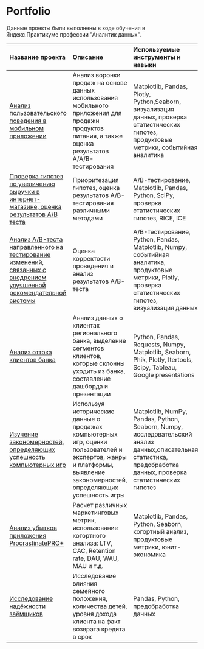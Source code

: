 # Portfolio

Данные проекты были выполнены в ходе обучения в Яндекс.Практикуме профессии "Аналитик данных".

| Название проекта | Описание | Используемые инструменты и навыки | 
| :---------------------- | :---------------------- | :---------------------- |
| [Анализ пользовательского поведения в мобильном приложении](https://github.com/hakerau/Praktikum/tree/main/AAB-test%20(mobile%20app)) | Анализ воронки продаж на основе данных использования мобильного приложения для продажи продуктов питания, а также оценка результатов A/A/B-тестирования | Matplotlib, Pandas, Plotly, Python,Seaborn, визуализация данных, проверка статистических гипотез, продуктовые метрики, событийная аналитика |
| [Проверка гипотез по увеличению выручки в интернет-магазине, оценка результатов A/B теста](https://github.com/hakerau/Praktikum/tree/main/AB-test%20(online_store_revenue)) | Приоритезация гипотез, оценка результатов A/B-тестирования различными методами | A/B-тестирование, Matplotlib, Pandas, Python, SciPy, проверка статистических гипотез, RICE, ICE |
| [Анализ A/B-теста направленного на тестирование изменений, связанных с внедрением улучшенной рекомендательной системы](https://github.com/hakerau/Praktikum/tree/main/AB-test%20(recommender_system)) | Оценка корректости проведения и анализ результатов A/B-теста | A/B-тестирование, Python, Pandas, Matplotlib, Numpy, событийная аналитика, продуктовые метрики, Plotly, проверка статистических гипотез, визуализация данных |
| [Анализ оттока клиентов банка](https://github.com/hakerau/Praktikum/tree/main/Bank_clients_churn_analysis) | Анализ данных о клиентах регионального банка, выделение сегментов клиентов, которые склонны уходить из банка, составление дашборда и презентации | Python, Pandas, Requests, Numpy, Matplotlib, Seaborn, Phik, Plotly, Itertools, Scipy, Tableau, Google presentations |
| [Изучение закономерностей, определяющих успешность компьютерных игр](https://github.com/hakerau/Praktikum/tree/main/Games_success_factors_analysis) | Используя исторические данные о продажах компьютерных игр, оценки пользователей и экспертов, жанры и платформы, выявление закономерностей, определяющих успешность игры | Matplotlib, NumPy, Pandas, Python, Seaborn, Numpy, исследовательский анализ данных,описательная статистика, предобработка данных, проверка статистических гипотез |
| [Анализ убытков приложения ProcrastinatePRO+](https://github.com/hakerau/Praktikum/tree/main/Marketing_analysis%20(mobile%20app)) | Расчет различных маркетинговых метрик, использование когортного анализа: LTV, CAC, Retention rate, DAU, WAU, MAU и т.д. | Matplotlib, Pandas, Python, Seaborn, когортный анализ, продуктовые метрики, юнит-экономика |
| [Исследование надёжности заёмщиков](https://github.com/hakerau/Praktikum/tree/main/Bank_clients_reliability_analysis) | Исследование влияния семейного положения, количества детей, уровня дохода клиента на факт возврата кредита в срок | Pandas, Python, предобработка данных |
